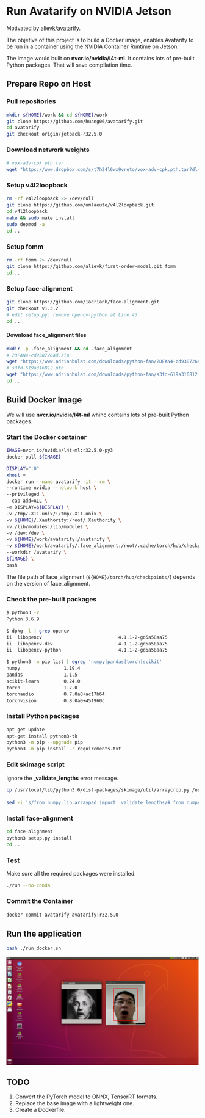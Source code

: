 # Run Avatarify on NVIDIA Jetson

Motivated by [alievk/avatarify](https://github.com/alievk/avatarify).

The objetive of this project is to build a Docker image, enables Avatarify to be run in a container using the NVIDIA Container Runtime on Jetson.

The image would built on **nvcr.io/nvidia/l4t-ml**. It contains lots of pre-built Python packages. That will save compilation time.

## Prepare Repo on Host

### Pull repositories

```bash
mkdir ${HOME}/work && cd ${HOME}/work
git clone https://github.com/huang06/avatarify.git
cd avatarify
git checkout origin/jetpack-r32.5.0
```

### Download network weights

```bash
# vox-adv-cpk.pth.tar
wget "https://www.dropbox.com/s/t7h24l6wx9vreto/vox-adv-cpk.pth.tar?dl=1" -O vox-adv-cpk.pth.tar
```

### Setup v4l2loopback

```bash
rm -rf v4l2loopback 2> /dev/null
git clone https://github.com/umlaeute/v4l2loopback.git
cd v4l2loopback
make && sudo make install
sudo depmod -a
cd ..
```

### Setup fomm

```bash
rm -rf fomm 2> /dev/null
git clone https://github.com/alievk/first-order-model.git fomm
cd ..
```

### Setup face-alignment

```bash
git clone https://github.com/1adrianb/face-alignment.git
git checkout v1.3.2
# edit setup.py: remove opencv-python at Line 43
cd ..
```

#### Download face_alignment files

```bash
mkdir -p .face_alignment && cd .face_alignment
# 2DFAN4-cd938726ad.zip
wget "https://www.adrianbulat.com/downloads/python-fan/2DFAN4-cd938726ad.zip"
# s3fd-619a316812.pth
wget "https://www.adrianbulat.com/downloads/python-fan/s3fd-619a316812.pth"
cd ..
```

## Build Docker Image

We will use **nvcr.io/nvidia/l4t-ml** whihc contains lots of pre-built Python packages.

### Start the Docker container

```bash
IMAGE=nvcr.io/nvidia/l4t-ml:r32.5.0-py3
docker pull ${IMAGE}
```

```bash
DISPLAY=":0"
xhost +
docker run --name avatarify -it --rm \
--runtime nvidia --network host \
--privileged \
--cap-add=ALL \
-e DISPLAY=${DISPLAY} \
-v /tmp/.X11-unix/:/tmp/.X11-unix \
-v ${HOME}/.Xauthority:/root/.Xauthority \
-v /lib/modules:/lib/modules \
-v /dev:/dev \
-v ${HOME}/work/avatarify:/avatarify \
-v ${HOME}/work/avatarify/.face_alignment:/root/.cache/torch/hub/checkpoints/ \
--workdir /avatarify \
${IMAGE} \
bash
```

The file path of face_alignment (`${HOME}/torch/hub/checkpoints/`) depends on the version of face_alignment.

### Check the pre-built packages

```bash
$ python3 -V
Python 3.6.9
```

```bash
$ dpkg -l | grep opencv
ii  libopencv                            4.1.1-2-gd5a58aa75                  arm64        Open Computer Vision Library
ii  libopencv-dev                        4.1.1-2-gd5a58aa75                  arm64        Development files for Open Source Computer Vision Library
ii  libopencv-python                     4.1.1-2-gd5a58aa75                  arm64        Python bindings for Open Source Computer Vision Library
```

```bash
$ python3 -m pip list | egrep 'numpy|pandas|torch|scikit'
numpy                1.19.4
pandas               1.1.5
scikit-learn         0.24.0
torch                1.7.0
torchaudio           0.7.0a0+ac17b64
torchvision          0.8.0a0+45f960c
```

### Install Python packages

```bash
apt-get update
apt-get install python3-tk
python3 -m pip --upgrade pip
python3 -m pip install -r requirements.txt
```

### Edit **skimage** script

Ignore the **_validate_lengths** error message.

```bash
cp /usr/local/lib/python3.6/dist-packages/skimage/util/arraycrop.py /usr/local/lib/python3.6/dist-packages/skimage/util/arraycrop.py.bak

sed -i 's/from numpy.lib.arraypad import _validate_lengths/# from numpy.lib.arraypad import _validate_lengths/g' /usr/local/lib/python3.6/dist-packages/skimage/util/arraycrop.py
```

### Install face-alignment

```bash
cd face-alignment
python3 setup.py install
cd ..
```

### Test

Make sure all the required packages were installed.

```bash
./run --no-conda
```

### Commit the Container

```bash
docker commit avatarify avatarify:r32.5.0
```

## Run the application

```bash
bash ./run_docker.sh
```

![mydemo1.png](docs/mydemo1.png)

## TODO

1. Convert the PyTorch model to ONNX, TensorRT formats.
2. Replace the base image with a lightweight one.
3. Create a Dockerfile.

